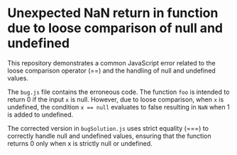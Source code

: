 # Unexpected NaN return in function due to loose comparison of null and undefined

This repository demonstrates a common JavaScript error related to the loose comparison operator (==) and the handling of null and undefined values. 

The `bug.js` file contains the erroneous code. The function `foo` is intended to return 0 if the input `x` is null. However, due to loose comparison, when `x` is undefined, the condition `x == null` evaluates to false resulting in `NaN` when 1 is added to undefined.

The corrected version in `bugSolution.js` uses strict equality (===) to correctly handle null and undefined values, ensuring that the function returns 0 only when x is strictly null or undefined.
